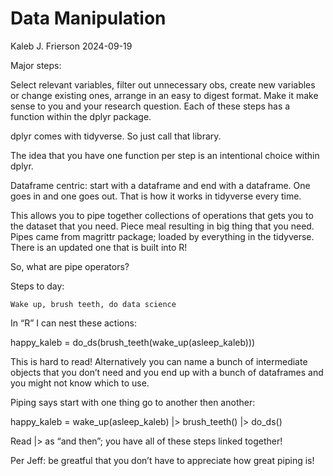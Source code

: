 Data Manipulation
================
Kaleb J. Frierson
2024-09-19

Major steps:

Select relevant variables, filter out unnecessary obs, create new
variables or change existing ones, arrange in an easy to digest format.
Make it make sense to you and your research question. Each of these
steps has a function within the dplyr package.

dplyr comes with tidyverse. So just call that library.

The idea that you have one function per step is an intentional choice
within dplyr.

Dataframe centric: start with a dataframe and end with a dataframe. One
goes in and one goes out. That is how it works in tidyverse every time.

This allows you to pipe together collections of operations that gets you
to the dataset that you need. Piece meal resulting in big thing that you
need. Pipes came from magrittr package; loaded by everything in the
tidyverse. There is an updated one that is built into R!

So, what are pipe operators?

Steps to day:

    Wake up, brush teeth, do data science

In “R” I can nest these actions:

happy_kaleb = do_ds(brush_teeth(wake_up(asleep_kaleb)))

This is hard to read! Alternatively you can name a bunch of intermediate
objects that you don’t need and you end up with a bunch of dataframes
and you might not know which to use.

Piping says start with one thing go to another then another:

happy_kaleb = wake_up(asleep_kaleb) \|\> brush_teeth() \|\> do_ds()

Read \|\> as “and then”; you have all of these steps linked together!

Per Jeff: be greatful that you don’t have to appreciate how great piping
is!
